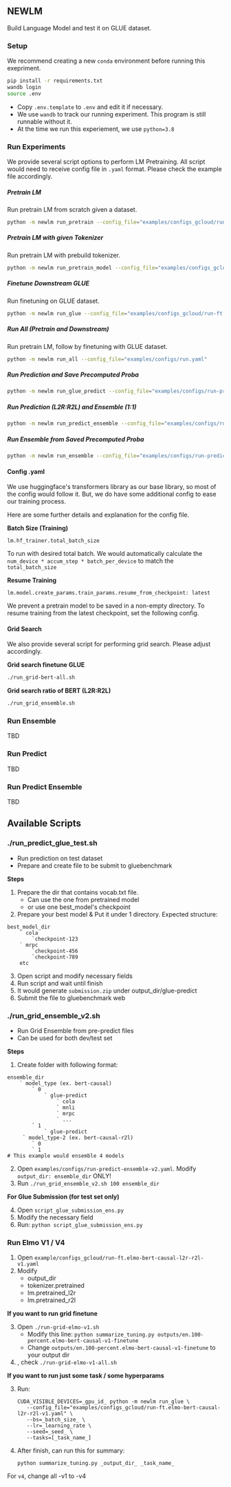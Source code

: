 ## NEWLM

Build Language Model and test it on GLUE dataset.

### Setup

We recommend creating a new `conda` environment before running this exepriment.

```bash
pip install -r requirements.txt
wandb login
source .env
```

- Copy `.env.template` to `.env` and edit it if necessary.
- We use `wandb` to track our running experiment. This program is still runnable without it.
- At the time we run this experiement, we use `python=3.8`

### Run Experiments

We provide several script options to perform LM Pretraining. All script would need to receive config file in `.yaml` format. Please check the example file accordingly.

##### Pretrain LM

Run pretrain LM from scratch given a dataset.

```bash
python -m newlm run_pretrain --config_file="examples/configs_gcloud/run-100-percent.bert-causal.yaml"
```

##### Pretrain LM with given Tokenizer

Run pretrain LM with prebuild tokenizer.

```bash
python -m newlm run_pretrain_model --config_file="examples/configs_gcloud/run-100-percent.bert-causal-r2l.yaml"
```

##### Finetune Downstream GLUE

Run finetuning on GLUE dataset.

```bash
python -m newlm run_glue --config_file="examples/configs_gcloud/run-ft.bert.yaml"
```

##### Run All (Pretrain and Downstream)

Run pretrain LM, follow by finetuning with GLUE dataset.

```bash
python -m newlm run_all --config_file="examples/configs/run.yaml"
```

##### Run Prediction and Save Precomputed Proba

```bash
python -m newlm run_glue_predict --config_file="examples/configs/run-predict-ensemble.yaml"
```

##### Run Prediction (L2R:R2L) and Ensemble (1:1)

```bash
python -m newlm run_predict_ensemble --config_file="examples/configs/run-predict-ensemble.yaml"
```

##### Run Ensemble from Saved Precomputed Proba

```bash
python -m newlm run_ensemble --config_file="examples/configs/run-predict-ensemble.yaml" --l2r_r2l_ratio=[1,1]
```

#### Config .yaml

We use huggingface's transformers library as our base library, so most of the config would follow it. But, we do have some additional config to ease our training process.

Here are some further details and explanation for the config file.

**Batch Size (Training)**

```
lm.hf_trainer.total_batch_size
```

To run with desired total batch. We would automatically calculate the `num_device * accum_step * batch_per_device` to match the `total_batch_size`

**Resume Training**

```
lm.model.create_params.train_params.resume_from_checkpoint: latest
```

We prevent a pretrain model to be saved in a non-empty directory. To resume training from the latest checkpoint, set the following config.

#### Grid Search

We also provide several script for performing grid search. Please adjust accordingly.

**Grid search finetune GLUE**

```bash
./run_grid-bert-all.sh
```

**Grid search ratio of BERT (L2R:R2L)**

```bash
./run_grid_ensemble.sh
```

### Run Ensemble

TBD

### Run Predict

TBD

### Run Predict Ensemble

TBD

## Available Scripts

### ./run_predict_glue_test.sh

- Run prediction on test dataset
- Prepare and create file to be submit to gluebenchmark

**Steps**

1. Prepare the dir that contains vocab.txt file.
   - Can use the one from pretrained model
   - or use one best_model's checkpoint
2. Prepare your best model & Put it under 1 directory. Expected structure:

```
best_model_dir
    ` cola
        `checkpoint-123
    ` mrpc
        `checkpoint-456
        `checkpoint-789
    etc
```

3. Open script and modify necessary fields
4. Run script and wait until finish
5. It would generate `submission.zip` under output_dir/glue-predict
6. Submit the file to gluebenchmark web

### ./run_grid_ensemble_v2.sh

- Run Grid Ensemble from pre-predict files
- Can be used for both dev/test set

**Steps**

1. Create folder with following format:
```
ensemble_dir
    ` model_type (ex. bert-causal)
        ` 0
            ` glue-predict
                ` cola
                ` mnli
                ` mrpc
                ` ...
        ` 1
            ` glue-predict
     ` model_type-2 (ex. bert-causal-r2l)
        ` 0
        ` 1
# This example would ensemble 4 models
```
2. Open `examples/configs/run-predict-ensemble-v2.yaml`. Modify `output_dir: ensemble_dir` ONLY!
3. Run `./run_grid_ensemble_v2.sh 100 ensemble_dir`

**For Glue Submission (for test set only)**

4. Open `script_glue_submission_ens.py`
5. Modify the necessary field
6. Run: `python script_glue_submission_ens.py`


### Run Elmo V1 / V4

1. Open `example/configs_gcloud/run-ft.elmo-bert-causal-l2r-r2l-v1.yaml`
2. Modify
   - output_dir
   - tokenizer.pretrained
   - lm.pretrained_l2r
   - lm.pretrained_r2l

**If you want to run grid finetune**

3. Open `./run-grid-elmo-v1.sh`
   -  Modify this line: `python summarize_tuning.py outputs/en.100-percent.elmo-bert-causal-v1-finetune`
   -  Change `outputs/en.100-percent.elmo-bert-causal-v1-finetune` to your output dir
4. , check `./run-grid-elmo-v1-all.sh`

**If you want to run just some task / some hyperparams**

3. Run:
   ```
   CUDA_VISIBLE_DEVICES=_gpu_id_ python -m newlm run_glue \
      --config_file="examples/configs_gcloud/run-ft.elmo-bert-causal-l2r-r2l-v1.yaml" \
      --bs=_batch_size_ \
      --lr=_learning_rate \
      --seed=_seed_ \
      --tasks=[_task_name_]
   ```
4. After finish, can run this for summary:
   ```
   python summarize_tuning.py _output_dir_ _task_name_
   ```

For `v4`, change all -v1 to -v4
